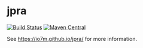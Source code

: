 jpra
===

[![Build Status](https://travis-ci.org/io7m/jpra.svg)](https://travis-ci.org/io7m/jpra)
[![Maven Central](https://maven-badges.herokuapp.com/maven-central/com.io7m.jpra/io7m-jpra/badge.png)](https://maven-badges.herokuapp.com/maven-central/com.io7m.jpra/io7m-jpra)

See https://io7m.github.io/jpra/ for more information.
